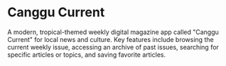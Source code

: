 # Canggu Current

A modern, tropical-themed weekly digital magazine app called "Canggu Current" for local news and culture. Key features include browsing the current weekly issue, accessing an archive of past issues, searching for specific articles or topics, and saving favorite articles.
